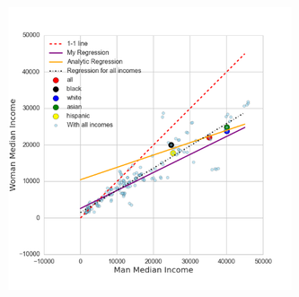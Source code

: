 ![Image of Citibike chart](https://raw.githubusercontent.com/yuqiaocen/PUI2015_ycen/master/HW8/yc2439_income.png)


